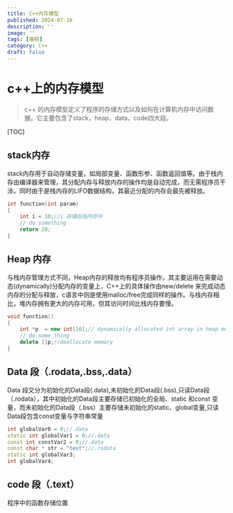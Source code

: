 ```yaml
---
title: C++内存模型
published: 2024-07-16
description: ''
image: ''
tags: [编程]
category: C++
draft: false 
---
```

# c++上的内存模型

> c++ 的内存模型定义了程序的存储方式以及如何在计算机内存中访问数据。它主要包含了stack，heap，data，code四大段。

[TOC]

## stack内存

stack内存用于自动存储变量，如局部变量、函数形参、函数返回值等。由于栈内存由编译器来管理，其分配内存与释放内存的操作均是自动完成，而无需程序员干涉。同时由于是栈内存的LIFO数据结构，其最近分配的内存会最先被释放。

```c++
int function(int param)
{
    int i = 10;//i 存储在栈内存中
    // do something
    return 20;
}
```



## Heap 内存

与栈内存管理方式不同，Heap内存的释放均有程序员操作，其主要运用在需要动态(dynamically)分配内存的变量上，C++上的具体操作由new/delete 来完成动态内存的分配与释放，c语言中则是使用malloc/free完成同样的操作。与栈内存相比，堆内存拥有更大的内存可用，但其访问时间比栈内存要慢。

```c++
void function()
{
    int *p  = new int[10];// dynamically allocated int array in heap memory
    // do some thing 
    delete []p;//deallocate memory
} 
```

## Data 段（.rodata,.bss,.data）

Data 段又分为初始化的Data段(.data),未初始化的Data段(.bss),只读Data段（.rodata），其中初始化的Data段主要存储已初始化的全局、static 和const 变量，而未初始化的Data段（.bss）主要存储未初始化的static、global变量,只读Data段包含const变量与字符串常量

```c++
int globalVar0 = 0;//.data
static int globalVar1 = 0;//.data
const int constVar2 = 0;//.data
const char * str = "test";//.rodata
static int globalVar3;
int globalVar4;
```

## code 段（.text）

程序中的函数存储位置